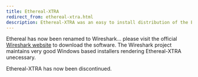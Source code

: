 ```yaml
---
title: Ethereal-XTRA
redirect_from: ethereal-xtra.html
description: Ethereal-XTRA was an easy to install distribution of the Ethereal project. It has now been discontinued.
---
```


Ethereal has now been renamed to Wireshark... please visit the official [Wireshark website](http://www.wireshark.org/) to download the software. The Wireshark project maintains very good Windows based installers rendering Ethereal-XTRA unecessary.

Ethereal-XTRA has now been discontinued.

